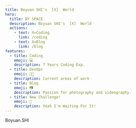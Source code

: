 ```yaml
---
title: Boyuan SHI's  [X]  World
hero:
  title: BY SPACE
  description: Boyuan SHI's  [X]  World
  actions:
    - text: X=Coding
      link: /coding
    - text: X=Blog
      link: /blog
features:
  - title: Coding
    emoji: 💻
    description: 7 Years Coding Exp.
  - title: DevOps
    emoji: 👨‍💻
    description: Current areas of work
  - title: Blog
    emoji: 📷
    description: Passion for photography and videography.
  - title: New Challenge!
    emoji: 🚀
    description: Yeah I'm Waiting For It!
---
```


Boyuan.SHI